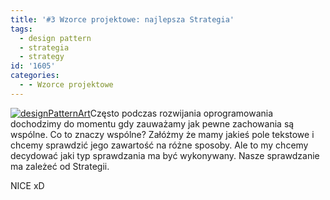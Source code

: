 ```yaml
---
title: '#3 Wzorce projektowe: najlepsza Strategia'
tags:
  - design pattern
  - strategia
  - strategy
id: '1605'
categories:
  - - Wzorce projektowe
---
```


[![designPatternArt](http://codecouple.pl/wp-content/uploads/2017/03/designPatternArt.png)](http://codecouple.pl/wp-content/uploads/2017/03/designPatternArt.png)Często podczas rozwijania oprogramowania dochodzimy do momentu gdy zauważamy jak pewne zachowania są wspólne. Co to znaczy wspólne? Załóżmy że mamy jakieś pole tekstowe i chcemy sprawdzić jego zawartość na różne sposoby. Ale to my chcemy decydować jaki typ sprawdzania ma być wykonywany. Nasze sprawdzanie ma zależeć od Strategii.
<!-- more -->
NICE xD